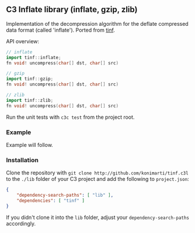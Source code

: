 ## C3 Inflate library (inflate, gzip, zlib)

Implementation of the decompression algorithm for the deflate compressed data
format (called 'inflate'). Ported from [tinf](https://github.com/jibsen/tinf).

API overview:
```cpp
// inflate
import tinf::inflate;
fn void! uncompress(char[] dst, char[] src)

// gzip
import tinf::gzip;
fn void! uncompress(char[] dst, char[] src)

// zlib
import tinf::zlib;
fn void! uncompress(char[] dst, char[] src)
```

Run the unit tests with `c3c test` from the project root.

### Example

Example will follow.

### Installation

Clone the repository with
```git clone http://github.com/konimarti/tinf.c3l```
to the `./lib` folder of your C3 project and add the following to
`project.json`:

```json
{
    "dependency-search-paths": [ "lib" ],
    "dependencies": [ "tinf" ]
}
```

If you didn't clone it into the `lib` folder, adjust your
`dependency-search-paths` accordingly.
